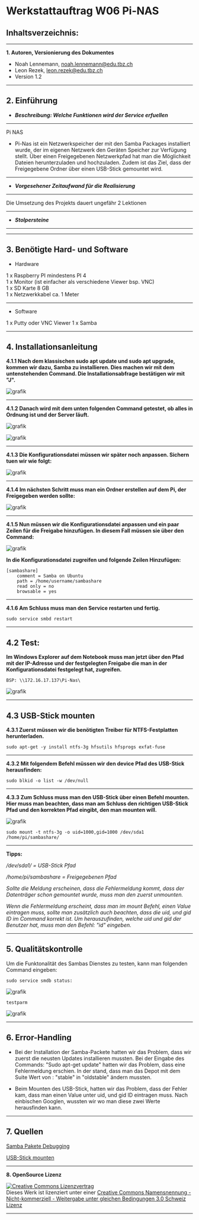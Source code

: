 Werkstattauftrag W06 Pi-NAS
===========================================================================

**Inhaltsverzeichnis:**
-------------------
---
**1. Autoren, Versionierung des Dokumentes**
   - Noah Lennemann, noah.lennemann@edu.tbz.ch
   - Leon Rezek, leon.rezek@edu.tbz.ch
   - Version 1.2

---
   
**2. Einführung** 
---
   - _**Beschreibung: Welche Funktionen wird der Service erfuellen**_
---
Pi NAS
- Pi-Nas ist ein Netzwerkspeicher der mit den Samba Packages installiert wurde, der im eigenen Netzwerk den Geräten Speicher zur Verfügung stellt. Über einen Freigegebenen Netzwerkpfad hat man die Möglichkeit Dateien herunterzuladen und hochzuladen. Zudem ist das Ziel, dass der Freigegebene Ordner über einen USB-Stick gemountet wird. 
---
   - _**Vorgesehener Zeitaufwand für die Realisierung**_
---
Die Umsetzung des Projekts dauert ungefähr 2 Lektionen
   
---
   - _**Stolpersteine**_
---
---
**3. Benötigte Hard- und Software**
---
   - Hardware

1 x Raspberry PI mindestens PI 4 <br>
1 x Monitor (ist einfacher als verschiedene Viewer bsp. VNC) <br>
1 x SD Karte 8 GB <br>
1 x Netzwerkkabel ca. 1 Meter <br>

---
   - Software

1 x Putty oder VNC Viewer
1 x Samba
	
---
**4. Installationsanleitung**
---
**4.1.1 Nach dem klassischen sudo apt update und sudo apt upgrade, kommen wir dazu, Samba zu installieren. Dies machen wir mit dem untenstehenden Command. Die
Installationsabfrage bestätigen wir mit "J".**

![grafik](https://user-images.githubusercontent.com/89446419/139820046-2cc36b74-9204-4fe3-9c01-c765e053df0f.png)

---
**4.1.2 Danach wird mit dem unten folgenden Command getestet, ob alles in Ordnung ist und der Server läuft.**

![grafik](https://user-images.githubusercontent.com/89446419/139814807-4e64c3ab-98f4-48a3-9590-e0d1d4dc691e.png)

![grafik](https://user-images.githubusercontent.com/89446419/139814826-66d64b31-9777-4014-a8ec-cc84d58cdb0f.png)


---
**4.1.3 Die Konfigurationsdatei müssen wir später noch anpassen. Sichern tuen wir wie folgt:**

![grafik](https://user-images.githubusercontent.com/89446419/139814862-7ecc3274-622a-488c-a12d-2d1286f68d61.png)

---

**4.1.4 Im nächsten Schritt muss man ein Ordner erstellen auf dem Pi, der Freigegeben werden sollte:**

![grafik](https://user-images.githubusercontent.com/89446419/139819967-10e5ee66-e046-4f7d-9bcd-e31c916e320d.png)



---
**4.1.5 Nun müssen wir die Konfigurationsdatei anpassen und ein paar Zeilen für die Freigabe hinzufügen. In diesem Fall müssen sie über den Command:** 

![grafik](https://user-images.githubusercontent.com/89446419/139814965-40833665-e5f9-4fa1-898c-2d2547f75c15.png)


**In die Konfigurationsdatei zugreifen und folgende Zeilen Hinzufügen:**

	[sambashare]
    	comment = Samba on Ubuntu
    	path = /home/username/sambashare
    	read only = no
    	browsable = yes

---
**4.1.6 Am Schluss muss man den Service restarten und fertig.**

	sudo service smbd restart

---
**4.2 Test:**
---

**Im Windows Explorer auf dem Notebook muss man jetzt über den Pfad mit der IP-Adresse und der festgelegten Freigabe die man in der Konfigurationsdatei
festgelegt hat, zugreifen.**

	BSP: \\172.16.17.137\Pi-Nas\
![grafik](https://user-images.githubusercontent.com/89446419/139815002-d48b941c-9ecc-4e5f-bcaa-42e58a106861.png)

---
**4.3 USB-Stick mounten**
---
**4.3.1 Zuerst müssen wir die benötigten Treiber für NTFS-Festplatten herunterladen.**

	sudo apt-get -y install ntfs-3g hfsutils hfsprogs exfat-fuse

---

**4.3.2 Mit folgendem Befehl müssen wir den device Pfad des USB-Stick herausfinden:**

	sudo blkid -o list -w /dev/null

---

**4.3.3 Zum Schluss muss man den USB-Stick über einen Befehl mounten. Hier muss man beachten, dass man am Schluss den richtigen USB-Stick Pfad und den korrekten Pfad
	eingibt, den man mounten will.**


![grafik](https://user-images.githubusercontent.com/89446419/139819878-30f881e9-05c5-4304-9926-b45e74846f8f.png)

	sudo mount -t ntfs-3g -o uid=1000,gid=1000 /dev/sda1 /home/pi/sambashare/

---
**Tipps:** 

_/dev/sda1/ = USB-Stick Pfad_

_/home/pi/sambashare = Freigegebenen Pfad_

_Sollte die Meldung erscheinen, dass die Fehlermeldung kommt, dass der Datenträger schon gemountet wurde, muss man den zuerst unmounten._
 

_Wenn die Fehlermeldung erscheint, dass man im mount Befehl, einen Value eintragen muss, sollte man zusätzlich auch beachten, dass die uid, und gid ID im
Command korrekt ist. Um herauszufinden, welche uid und gid der Benutzer hat, muss man den Befehl: "id" eingeben._



---
**5. Qualitätskontrolle**
---
Um die Funktonalität des Sambas Dienstes zu testen, kann man folgenden Command eingeben:

	sudo service smdb status:
![grafik](https://user-images.githubusercontent.com/89446419/138848861-c8373b4b-ef10-4f69-888c-fb35f206a59f.png)
 
 	testparm
![grafik](https://user-images.githubusercontent.com/89446419/138849314-77a37703-1458-4c62-9a9d-a0e9bca6275b.png)

---

**6. Error-Handling** 
---
- Bei der Installation der Samba-Packete hatten wir das Problem, dass wir zuerst die neusten Updates installieren mussten. Bei der Eingabe des Commands: "Sudo apt-get update" hatten wir das Problem, dass eine Fehlermeldung erschien. In der stand, dass man das Depot mit dem Suite Wert von : "stable" in "oldstable" ändern mussten.

- Beim Mounten des USB-Stick, hatten wir das Problem, dass der Fehler kam, dass man einen Value unter uid, und gid ID eintragen muss. Nach einbischen Googlen, wussten wir wo man diese zwei Werte herausfinden kann.
---
**7. Quellen**
---

<a href=https://exerror.com/repository-http-deb-debian-org-debian-buster-updates-inrelease-changed-its-suite-value-from-stable-updates-to-oldstable-updates>Samba Pakete Debugging</a> 

<a href=https://ittweak.de/raspberry-pi-nas-server-datei-server-einrichten-mit-samba>USB-Stick mounten</a> 


---

**8. OpenSource Lizenz**


<a rel="license" href="http://creativecommons.org/licenses/by-nc-sa/3.0/ch/"><img alt="Creative Commons Lizenzvertrag" style="border-width:0" src="https://i.creativecommons.org/l/by-nc-sa/3.0/ch/88x31.png" /></a><br />Dieses Werk ist lizenziert unter einer <a rel="license" href="http://creativecommons.org/licenses/by-nc-sa/3.0/ch/">Creative Commons Namensnennung - Nicht-kommerziell - Weitergabe unter gleichen Bedingungen 3.0 Schweiz Lizenz</a>

 

- - -
